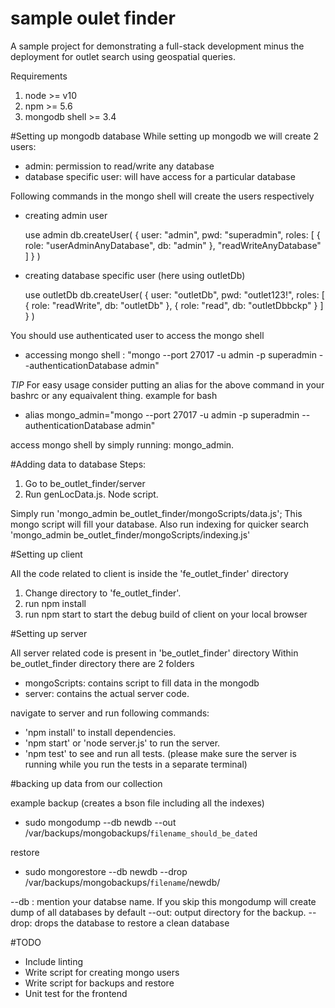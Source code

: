 # sample oulet finder
A sample project for demonstrating a full-stack development minus the deployment for outlet search using geospatial queries.

Requirements
  1. node >= v10
  2. npm >= 5.6
  3. mongodb shell >= 3.4

#Setting up mongodb database
While setting up mongodb we will create 2 users:
  - admin: permission to read/write any database
  - database specific user: will have access for a particular database

Following commands in the mongo shell will create the users respectively

  - creating admin user

    use admin
    db.createUser(
      {
        user: "admin",
        pwd: "superadmin",
        roles: [ { role: "userAdminAnyDatabase", db: "admin" }, "readWriteAnyDatabase" ]
      }
    )

  - creating database specific user (here using outletDb)

    use outletDb
    db.createUser(
      {
        user: "outletDb",
        pwd: "outlet123!",
        roles: [ { role: "readWrite", db: "outletDb" },
        { role: "read", db: "outletDbbckp" } ]
      }
    )

You should use authenticated user to access the mongo shell
  - accessing mongo shell : "mongo --port 27017 -u admin -p superadmin --authenticationDatabase admin"

*TIP*
For easy usage consider putting an alias for the above command in your bashrc or any equaivalent thing.
example for bash
- alias mongo_admin="mongo --port 27017 -u admin -p superadmin --authenticationDatabase admin"

access mongo shell by simply running: mongo_admin.

#Adding data to database
Steps:
1. Go to be_outlet_finder/server
2. Run genLocData.js. Node script.

Simply run 'mongo_admin be_outlet_finder/mongoScripts/data.js';
This mongo script will fill your database.
Also run indexing for quicker search 
'mongo_admin be_outlet_finder/mongoScripts/indexing.js'

#Setting up client

All the code related to client is inside the 'fe_outlet_finder' directory
  1. Change directory to 'fe_outlet_finder'.
  2. run npm install
  3. run npm start to start the debug build of client on your local browser


#Setting up server

All server related code is present in 'be_outlet_finder' directory
Within be_outlet_finder directory there are 2 folders
  - mongoScripts: contains script to fill data in the mongodb
  - server: contains the actual server code.

navigate to server and run following commands:
- 'npm install' to install dependencies.
- 'npm start' or 'node server.js' to run the server.
- 'npm test' to see and run all tests. (please make sure the server is running while you run the tests in a separate terminal)


#backing up data from our collection

example
backup (creates a bson file including all the indexes)
- sudo mongodump --db newdb --out /var/backups/mongobackups/`filename_should_be_dated`

restore
- sudo mongorestore --db newdb --drop /var/backups/mongobackups/`filename`/newdb/

--db : mention your databse name. If you skip this mongodump will create dump of all databases by default
--out: output directory for the backup.
--drop: drops the database to restore a clean database

#TODO
- Include linting
- Write script for creating mongo users
- Write script for backups and restore
- Unit test for the frontend
